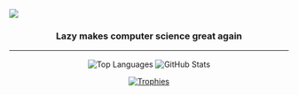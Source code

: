 <img src="https://github.com/chengtc-dev/chengtc-dev/assets/91156531/89e648b9-a2f3-4fca-9659-52e72c9d58bc" />


<h3 align="center">Lazy makes computer science great again</h3>

<hr />

<p align="center">
  <img align="center" src="https://github-readme-stats.vercel.app/api/top-langs?username=chengtc-dev&show_icons=true&theme=dracula&locale=en&layout=compact" alt="Top Languages" />
  <img align="center" src="https://github-readme-stats.vercel.app/api?username=chengtc-dev&show_icons=true&theme=dracula&locale=en" alt="GitHub Stats" />
</p>

<p align="center">
  <a href="https://github.com/ryo-ma/github-profile-trophy"><img src="https://github-profile-trophy.vercel.app/?username=chengtc-dev&row=1&column=4" alt="Trophies" /></a>
</p>
